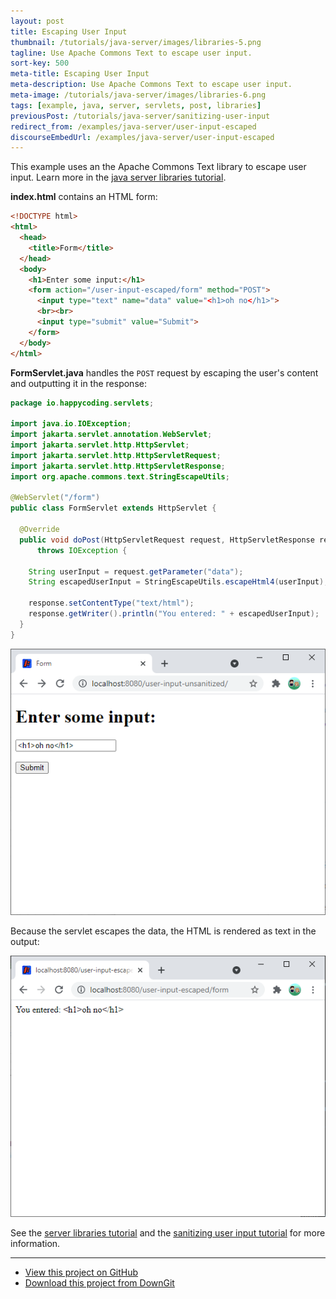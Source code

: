 ```yaml
---
layout: post
title: Escaping User Input
thumbnail: /tutorials/java-server/images/libraries-5.png
tagline: Use Apache Commons Text to escape user input.
sort-key: 500
meta-title: Escaping User Input
meta-description: Use Apache Commons Text to escape user input.
meta-image: /tutorials/java-server/images/libraries-6.png
tags: [example, java, server, servlets, post, libraries]
previousPost: /tutorials/java-server/sanitizing-user-input
redirect_from: /examples/java-server/user-input-escaped
discourseEmbedUrl: /examples/java-server/user-input-escaped
---
```


This example uses an the Apache Commons Text library to escape user input. Learn more in the [java server libraries tutorial](/tutorials/java-server/libraries).

**index.html** contains an HTML form:

```html
<!DOCTYPE html>
<html>
  <head>
    <title>Form</title>
  </head>
  <body>
    <h1>Enter some input:</h1>
    <form action="/user-input-escaped/form" method="POST">
      <input type="text" name="data" value="<h1>oh no</h1>">
      <br><br>
      <input type="submit" value="Submit">
    </form>
  </body>
</html>
```

**FormServlet.java** handles the `POST` request by escaping the user's content and outputting it in the response:

```java
package io.happycoding.servlets;

import java.io.IOException;
import jakarta.servlet.annotation.WebServlet;
import jakarta.servlet.http.HttpServlet;
import jakarta.servlet.http.HttpServletRequest;
import jakarta.servlet.http.HttpServletResponse;
import org.apache.commons.text.StringEscapeUtils;

@WebServlet("/form")
public class FormServlet extends HttpServlet {

  @Override
  public void doPost(HttpServletRequest request, HttpServletResponse response)
      throws IOException {

    String userInput = request.getParameter("data");
    String escapedUserInput = StringEscapeUtils.escapeHtml4(userInput);

    response.setContentType("text/html");
    response.getWriter().println("You entered: " + escapedUserInput);
  }
}
```

![input form](/tutorials/java-server/images/libraries-1.png)

Because the servlet escapes the data, the HTML is rendered as text in the output:

![html output](/tutorials/java-server/images/libraries-3.png)

See the [server libraries tutorial](/tutorials/java-server/libraries) and the [sanitizing user input tutorial](/tutorials/java-server/sanitizing-user-input) for more information.

---

- [View this project on GitHub](https://github.com/KevinWorkman/HappyCoding/tree/gh-pages/tutorials/java-server/java-server-example-projects/user-input-escaped)
- [Download this project from DownGit](https://downgit.github.io/#/home?url=https://github.com/KevinWorkman/HappyCoding/tree/gh-pages/tutorials/java-server/java-server-example-projects/user-input-escaped)
